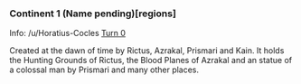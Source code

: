 ### Continent 1 (Name pending)[regions]

Info: /u/Horatius-Cocles [Turn 0](/r/GodhoodWB/comments/fr5ib1/endless_pantheon_turn_3/fluouup/)

Created at the dawn of time by Rictus, Azrakal, Prismari and Kain. It holds the Hunting Grounds of Rictus, the Blood Planes of Azrakal and an statue of a colossal man by Prismari and many other places.

